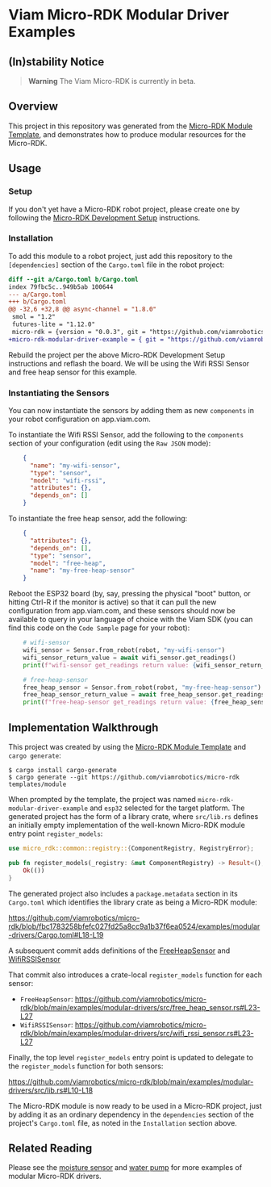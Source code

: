 # Viam Micro-RDK Modular Driver Examples

## (In)stability Notice

> **Warning** The Viam Micro-RDK is currently in beta.

## Overview

This project in this repository was generated from the 
[Micro-RDK Module Template](/templates/module),
and demonstrates how to produce modular resources for the Micro-RDK.

## Usage

### Setup

If you don't yet have a Micro-RDK robot project, please create one by
following the [Micro-RDK Development
Setup](https://docs.viam.com/installation/prepare/microcontrollers/development-setup/)
instructions.

### Installation

To add this module to a robot project, just add this repository to the
`[dependencies]` section of the `Cargo.toml` file in the robot
project:


``` diff
diff --git a/Cargo.toml b/Cargo.toml
index 79fbc5c..949b5ab 100644
--- a/Cargo.toml
+++ b/Cargo.toml
@@ -32,6 +32,8 @@ async-channel = "1.8.0"
 smol = "1.2"
 futures-lite = "1.12.0"
 micro-rdk = {version = "0.0.3", git = "https://github.com/viamrobotics/micro-rdk.git", features = ["esp32"]}
+micro-rdk-modular-driver-example = { git = "https://github.com/viamrobotics/micro-rdk/tree/main/examples/modular-drivers" }
```

Rebuild the project per the above Micro-RDK Development Setup
instructions and reflash the board. We will be using the Wifi
RSSI Sensor and free heap sensor for this example.

### Instantiating the Sensors

You can now instantiate the sensors by adding them as new `components`
in your robot configuration on app.viam.com.

To instantiate the Wifi RSSI Sensor, add the following to the
`components` section of your configuration (edit using the `Raw JSON`
mode):

``` json
    {
      "name": "my-wifi-sensor",
      "type": "sensor",
      "model": "wifi-rssi",
      "attributes": {},
      "depends_on": []
    }
```

To instantiate the free heap sensor, add the following:

``` json
    {
      "attributes": {},
      "depends_on": [],
      "type": "sensor",
      "model": "free-heap",
      "name": "my-free-heap-sensor"
    }
```

Reboot the ESP32 board (by, say, pressing the physical "boot" button,
or hitting Ctrl-R if the monitor is active) so that it can pull the
new configuration from app.viam.com, and these sensors should now be
available to query in your language of choice with the Viam SDK (you
can find this code on the `Code Sample` page for your robot):

``` python
    # wifi-sensor
    wifi_sensor = Sensor.from_robot(robot, "my-wifi-sensor")
    wifi_sensor_return_value = await wifi_sensor.get_readings()
    print(f"wifi-sensor get_readings return value: {wifi_sensor_return_value}")

    # free-heap-sensor
    free_heap_sensor = Sensor.from_robot(robot, "my-free-heap-sensor")
    free_heap_sensor_return_value = await free_heap_sensor.get_readings()
    print(f"free-heap-sensor get_readings return value: {free_heap_sensor_return_value}")
```

## Implementation Walkthrough

This project was created by using the [Micro-RDK Module
Template](/templates/module)
and `cargo generate`:

``` shell
$ cargo install cargo-generate
$ cargo generate --git https://github.com/viamrobotics/micro-rdk templates/module
```

When prompted by the template, the project was named
`micro-rdk-modular-driver-example` and `esp32` selected for the target
platform. The generated project has the form of a library crate, where
`src/lib.rs` defines an initially empty implementation of the
well-known Micro-RDK module entry point `register_models`:

``` rust
use micro_rdk::common::registry::{ComponentRegistry, RegistryError};

pub fn register_models(_registry: &mut ComponentRegistry) -> Result<(), RegistryError>  {
    Ok(())
}
```

The generated project also includes a `package.metadata` section in
its `Cargo.toml` which identifies the library crate as being a
Micro-RDK module:

https://github.com/viamrobotics/micro-rdk/blob/fbc1783258bfefc027fd25a8cc9a1b37f6ea0524/examples/modular-drivers/Cargo.toml#L18-L19

A subsequent commit adds definitions of the
[FreeHeapSensor](src/free_heap_sensor.rs)
and
[WifiRSSISensor](src/wifi_rssi_sensor.rs)

That commit also introduces a crate-local `register_models` function
for each sensor:

- `FreeHeapSensor`: https://github.com/viamrobotics/micro-rdk/blob/main/examples/modular-drivers/src/free_heap_sensor.rs#L23-L27
- `WifiRSSISensor`: https://github.com/viamrobotics/micro-rdk/blob/main/examples/modular-drivers/src/wifi_rssi_sensor.rs#L23-L27

Finally, the top level `register_models` entry point is updated to delegate to the `register_models` function for both sensors:

https://github.com/viamrobotics/micro-rdk/blob/main/examples/modular-drivers/src/lib.rs#L10-L18

The Micro-RDK module is now ready to be used in a Micro-RDK project,
just by adding it as an ordinary dependency in the `dependencies`
section of the project's `Cargo.toml` file, as noted in the
`Installation` section above.

## Related Reading

Please see the [moisture sensor](src/moisture_sensor.rs) and [water pump](src/water_pump.rs) for
more examples of modular Micro-RDK drivers.
